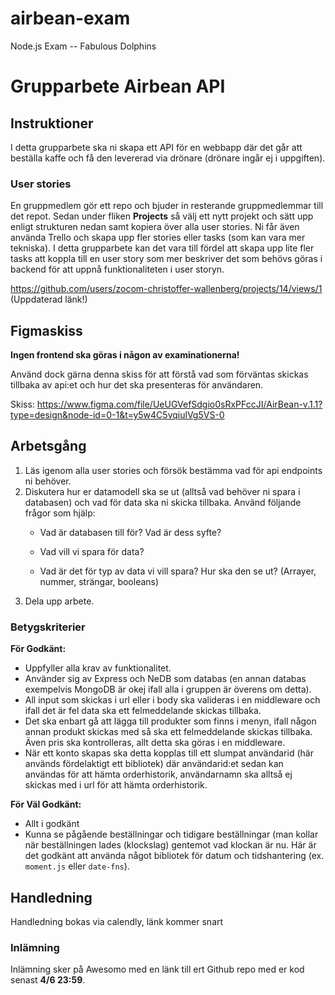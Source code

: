 # airbean-exam
Node.js Exam -- Fabulous Dolphins


# Grupparbete Airbean API

## Instruktioner

I detta grupparbete ska ni skapa ett API för en webbapp där det går att beställa kaffe och 
få den levererad via drönare (drönare ingår ej i uppgiften).

### User stories
En gruppmedlem gör ett repo och bjuder in resterande gruppmedlemmar till det repot. Sedan under fliken **Projects** så välj ett nytt projekt och sätt upp enligt strukturen nedan samt kopiera över alla user stories. Ni får även använda Trello och skapa upp fler stories eller tasks (som kan vara mer tekniska). I detta grupparbete kan det vara till fördel att skapa upp lite fler tasks att koppla till en user story som mer beskriver det som behövs göras i backend för att uppnå funktionaliteten i user storyn.

https://github.com/users/zocom-christoffer-wallenberg/projects/14/views/1 (Uppdaterad länk!)

## Figmaskiss

**Ingen frontend ska göras i någon av examinationerna!**

Använd dock gärna denna skiss för att förstå vad som förväntas skickas tillbaka av api:et och hur det ska presenteras för användaren.

Skiss: https://www.figma.com/file/UeUGVefSdgio0sRxPFccJI/AirBean-v.1.1?type=design&node-id=0-1&t=y5w4C5vqiulVg5VS-0

## Arbetsgång

1. Läs igenom alla user stories och försök bestämma vad för api endpoints ni behöver.
2. Diskutera hur er datamodell ska se ut (alltså vad behöver ni spara i databasen) och vad för data ska ni skicka tillbaka. Använd följande frågor som hjälp:
    - Vad är databasen till för? Vad är dess syfte?
        
    - Vad vill vi spara för data?
        
    - Vad är det för typ av data vi vill spara? Hur ska den se ut? (Arrayer, nummer, strängar, booleans)
3. Dela upp arbete.

### Betygskriterier

**För Godkänt:**
* Uppfyller alla krav av funktionalitet.
* Använder sig av Express och NeDB som databas (en annan databas exempelvis MongoDB är okej ifall alla i gruppen är överens om detta).
* All input som skickas i url eller i body ska valideras i en middleware och ifall det är fel data ska ett felmeddelande skickas tillbaka.
* Det ska enbart gå att lägga till produkter som finns i menyn, ifall någon annan produkt skickas med så ska ett felmeddelande skickas tillbaka. Även pris ska kontrolleras, allt detta ska göras i en middleware.
* När ett konto skapas ska detta kopplas till ett slumpat användarid (här används fördelaktigt ett bibliotek) där användarid:et sedan kan användas för att hämta orderhistorik, användarnamn ska alltså ej skickas med i url för att hämta orderhistorik.

**För Väl Godkänt:**
* Allt i godkänt
* Kunna se pågående beställningar och tidigare beställningar (man kollar när beställningen lades (klockslag) gentemot vad klockan är nu. Här är det godkänt att använda något bibliotek för datum och tidshantering (ex. `moment.js` eller `date-fns`).

## Handledning

Handledning bokas via calendly, länk kommer snart

### Inlämning
Inlämning sker på Awesomo med en länk till ert Github repo med er kod senast **4/6 23:59**.

